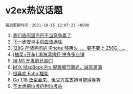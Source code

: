 # v2ex热议话题

`最后更新时间：2021-10-15 12:07:23 +0800`

1. [我们告阿里巴巴不当竞争赢了](https://www.v2ex.com/t/807933)
1. [下一步安卓手机应该选啥](https://www.v2ex.com/t/807832)
1. [128G 存储空间的 iPhone 够用么。。。要不要上 256G.。。。](https://www.v2ex.com/t/807772)
1. [[抽奖+开车] 渤海湾烤虾 拼多多店铺](https://www.v2ex.com/t/807809)
1. [用 M1 开发的兄弟们](https://www.v2ex.com/t/807782)
1. [M1X MacBook Pro 配置细节曝光，诚意满满](https://www.v2ex.com/t/807940)
1. [很喜欢 Echo 框架](https://www.v2ex.com/t/807866)
1. [Go 1.18 泛型会来，但官方库支持可能得等等](https://www.v2ex.com/t/807840)
1. [不太想把垃圾扔到垃圾站](https://www.v2ex.com/t/807922)

